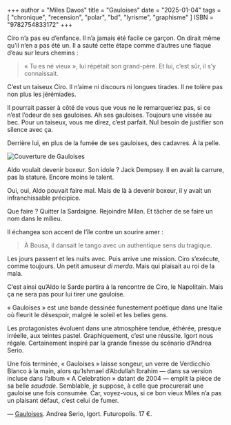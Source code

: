 +++
author = "Miles Davos"
title = "Gauloises"
date = "2025-01-04"
tags = [
    "chronique", "recension", "polar", "bd", "lyrisme", "graphisme"
]
ISBN = "9782754833172"
+++

Ciro n’a pas eu d’enfance. Il n’a jamais été facile ce garçon. On dirait même qu’il n’en a pas été un. Il a sauté cette étape comme d’autres une flaque d’eau sur leurs chemins :

> « Tu es né vieux », lui répétait son grand-père. Et lui, c’est sûr, il s’y connaissait.

C’est un taiseux Ciro. Il n’aime ni discours ni longues tirades. Il ne tolère pas non plus les jérémiades.

Il pourrait passer à côté de vous que vous ne le remarqueriez pas, si ce n’est l’odeur de ses gauloises. Ah ses gauloises. Toujours une vissée au bec. Pour un taiseux, vous me direz, c’est parfait. Nul besoin de justifier son silence avec ça.

Derrière lui, en plus de la fumée de ses gauloises, des cadavres. À la pelle.

![Couverture de Gauloises](/images/gauloises.jpeg)

Aldo voulait devenir boxeur. Son idole ? Jack Dempsey. Il en avait la carrure, pas la stature. Encore moins le talent.

Oui, oui, Aldo pouvait faire mal. Mais de là à devenir boxeur, il y avait un infranchissable précipice.

Que faire ? Quitter la Sardaigne. Rejoindre Milan. Et tâcher de se faire un nom dans le milieu.

Il échangea son accent de l’île contre un sourire amer :

> À Bousa, il dansait le tango avec un authentique sens du tragique.

Les jours passent et les nuits avec. Puis arrive une mission. Ciro s’exécute, comme toujours. Un petit amuseur *di merda*. Mais qui plaisait au roi de la mala.

C’est ainsi qu’Aldo le Sarde partira à la rencontre de Ciro, le Napolitain. Mais ça ne sera pas pour lui tirer une gauloise.

« Gauloises » est une bande dessinée funestement poétique dans une Italie où fleurit le désespoir, malgré le soleil et les belles gens.

Les protagonistes évoluent dans une atmosphère tendue, éthérée, presque irréelle, aux teintes pastel. Graphiquement, c’est une réussite. Igort nous régale. Certainement inspiré par la grande finesse du scénario d’Andrea Serio.

Une fois terminée, « Gauloises » laisse songeur, un verre de Verdicchio Blanco à la main, alors qu’Ishmael d’Abdullah Ibrahim — dans sa version incluse dans l’album « A Celebration » datant de 2004 — emplit la pièce de sa belle *saudade*. Semblable, je suppose, à celle que procurerait une gauloise une fois consumée. Car, voyez-vous, si ce bon vieux Miles n’a pas un plaisant défaut, c’est celui de fumer.

—
[Gauloises](https://www.futuropolis.fr/9782754833172/gauloises.html). Andrea Serio, Igort. Futuropolis. 17 €.
